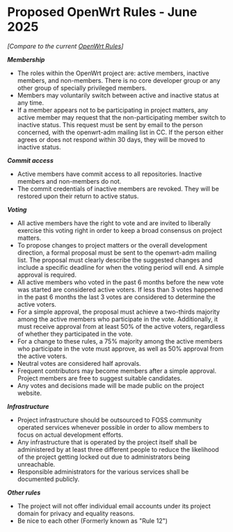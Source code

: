 # Proposed OpenWrt Rules - June 2025

_[Compare to the current [OpenWrt Rules](https://openwrt.org/rules)]_

_**Membership**_

* The roles within the OpenWrt project are:
  active members, inactive members, and non-members.
  There is no core developer group or any other
  group of specially privileged members.
* Members may voluntarily switch between active and inactive status at any time.
* If a member appears not to be participating in project matters, 
  any active member may request that the non-participating
  member switch to inactive status. 
  This request must be sent by email to the person concerned,
  with the openwrt-adm mailing list in CC.
  If the person either agrees or does not respond within 30 days,
  they will be moved to inactive status.
  
_**Commit access**_

* Active members have commit access to all repositories.
  Inactive members and non-members do not.
* The commit credentials of inactive members are revoked.
  They will be restored upon their return to active status.
  
_**Voting**_

* All active members have the right to vote and are invited
  to liberally exercise this voting right in order to
  keep a broad consensus on project matters.
* To propose changes to project matters or the overall development direction,
  a formal proposal must be sent to the openwrt-adm mailing list.
  The proposal must clearly describe the suggested changes
  and include a specific deadline for when the voting period will end.
  A simple approval is required.
* All active members who voted in the past 6 months before the new vote was started are considered active voters. If less than 3 votes happened in the past 6 months the last 3 votes are considered to determine the active voters.
* For a simple approval, the proposal must achieve a two-thirds majority
  among the active members who participate in the vote.
  Additionally, it must receive approval from at least 50% of the active voters,
  regardless of whether they participated in the vote.
* For a change to these rules, a 75% majority among the active members
  who participate in the vote must approve,
  as well as 50% approval from the active voters.
* Neutral votes are considered half aprovals.
* Frequent contributors may become members after a simple approval.
  Project members are free to suggest suitable candidates.
* Any votes and decisions made will be made public on the project website.

_**Infrastructure**_

* Project infrastructure should be outsourced to FOSS community operated services
  whenever possible in order to allow members
  to focus on actual development efforts.
* Any infrastructure that is operated by the project
  itself shall be administered by at least three different people
  to reduce the likelihood of the project getting locked out
  due to administrators being unreachable.
* Responsible administrators for the various services shall be documented publicly.

_**Other rules**_

* The project will not offer individual email accounts
  under its project domain for privacy and equality reasons.
* Be nice to each other (Formerly known as "Rule 12")

